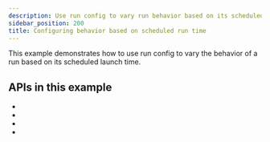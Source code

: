 ```yaml
---
description: Use run config to vary run behavior based on its scheduled launch time.
sidebar_position: 200
title: Configuring behavior based on scheduled run time
---
```


This example demonstrates how to use run config to vary the behavior of a run based on its scheduled launch time.

<CodeExample
  path="docs_snippets/docs_snippets/concepts/partitions_schedules_sensors/schedules/schedules.py"
  startAfter="start_run_config_schedule"
  endBefore="end_run_config_schedule"
  title="src/<project_name>/defs/assets.py"
/>

## APIs in this example

- <PyObject section="assets" module="dagster" object="asset" decorator />
- <PyObject section="execution" module="dagster" object="AssetExecutionContext" />
- <PyObject section="schedules-sensors" object="ScheduleEvaluationContext" />
- <PyObject section="schedules-sensors" module="dagster" object="RunRequest" />
